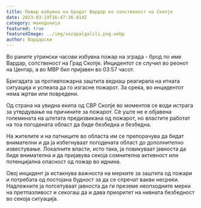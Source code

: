 ```yaml
---
title: Пожар избувна на бродот Вардар во сопственост на Скопје
date: 2023-03-19T16:47:36.614Z
category: македонија
featured: true
featuredImage: ../img/sezapalgalili.png.webp
author: Вардарски
---
```


Во раните утрински часови избувна пожар на зграда - брод по име Вардар, сопственост на Град Скопје. Инцидентот се случил во реонот на Центар, а во МВР бил пријавен во 03:57 часот.

Бригадата за противпожарна заштита веднаш реагирала на итната ситуација и успеала да го изгасне пожарот. За среќа, во инцидентот нема жртви или повредени.

Од страна на увидна екипа од СВР Скопје во моментов се води истрага за утврдување на причините за пожарот. Сè уште не е објавена големината на штетата предизвикана од пожарот, но властите работат на тоа погодената област да биде безбедна и безбедна.

На жителите и на патниците во областа им се препорачува да бидат внимателни и да ја избегнуваат погодената област до дополнително известување. Локалните власти, исто така, ја повикуваат јавноста да биде внимателна и да пријавува секоја сомнителна активност или потенцијална опасност од пожар во иднина.

Овој инцидент ја истакнува важноста на мерките за заштита од пожари и потребата од постојана будност за да се спречат вакви несреќи. Надлежните ја потсетуваат јавноста да ги преземе неопходните мерки на претпазливост и секогаш да и дава приоритет на нивната безбедност во секоја ситуација.
